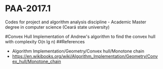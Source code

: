 # PAA-2017.1

Codes for project and algorithm analysis discipline - Academic Master degree in computer science (Ceará state university)

#Convex Hull
Implementation of Andrew's algorithm to find the convex hull with complexity O(n lg n)
##References
 * Algorithm Implementation/Geometry/Convex hull/Monotone chain
 * https://en.wikibooks.org/wiki/Algorithm_Implementation/Geometry/Convex_hull/Monotone_chain
